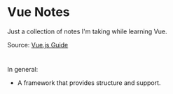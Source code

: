 # Vue Notes

Just a collection of notes I'm taking while learning Vue.

Source: [Vue.js Guide](https://vuejs.org/guide/)
#
In general:
- A framework that provides structure and support.
